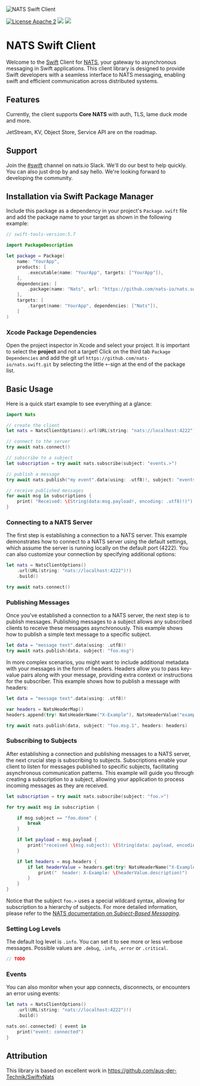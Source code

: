 ![NATS Swift Client](./Resources/Logo@256.png)

[![License Apache 2](https://img.shields.io/badge/License-Apache2-blue.svg)](https://www.apache.org/licenses/LICENSE-2.0)
[![](https://img.shields.io/endpoint?url=https%3A%2F%2Fswiftpackageindex.com%2Fapi%2Fpackages%2Fnats-io%2Fnats.swift%2Fbadge%3Ftype%3Dswift-versions)](https://swiftpackageindex.com/nats-io/nats.swift)
[![](https://img.shields.io/endpoint?url=https%3A%2F%2Fswiftpackageindex.com%2Fapi%2Fpackages%2Fnats-io%2Fnats.swift%2Fbadge%3Ftype%3Dplatforms)](https://swiftpackageindex.com/nats-io/nats.swift)




# NATS Swift Client

Welcome to the [Swift](https://www.swift.org) Client for [NATS](https://nats.io),
your gateway to asynchronous messaging in Swift applications. This client library
is designed to provide Swift developers with a seamless interface to NATS
messaging, enabling swift and efficient communication across distributed systems.

## Features

Currently, the client supports **Core NATS** with auth, TLS, lame duck mode and more.

JetStream, KV, Object Store, Service API are on the roadmap.


## Support

Join the [#swift](https://natsio.slack.com/channels/swift) channel on nats.io Slack.
We'll do our best to help quickly. You can also just drop by and say hello. We're looking forward to developing the community.

## Installation via Swift Package Manager

Include this package as a dependency in your project's `Package.swift` file and add the package name to your target as shown in the following example:

```swift
// swift-tools-version:5.7

import PackageDescription

let package = Package(
    name: "YourApp",
    products: [
        .executable(name: "YourApp", targets: ["YourApp"]),
    ],
    dependencies: [
        .package(name: "Nats", url: "https://github.com/nats-io/nats.swift.git", from: "0.1")
    ],
    targets: [
        .target(name: "YourApp", dependencies: ["Nats"]),
    ]
)

```

### Xcode Package Dependencies

Open the project inspector in Xcode and select your project. It is important to select the **project** and not a target!
Click on the third tab `Package Dependencies` and add the git url `https://github.com/nats-io/nats.swift.git` by selecting the little `+`-sign at the end of the package list.

## Basic Usage

Here is a quick start example to see everything at a glance:

```swift
import Nats

// create the client
let nats = NatsClientOptions().url(URL(string: "nats://localhost:4222")!).build()

// connect to the server
try await nats.connect()

// subscribe to a subject
let subscription = try await nats.subscribe(subject: "events.>")

// publish a message
try await nats.publish("my event".data(using: .utf8)!, subject: "events.example")

// receive published messages
for await msg in subscriptions {
    print( "Received: \(String(data:msg.payload!, encoding: .utf8)!)")
}
 ```

### Connecting to a NATS Server

The first step is establishing a connection to a NATS server.
This example demonstrates how to connect to a NATS server using the default settings, which assume the server is
running locally on the default port (4222). You can also customize your connection by specifying additional options:

```swift
let nats = NatsClientOptions()
    .url(URL(string: "nats://localhost:4222")!)
    .build()

try await nats.connect()
```

### Publishing Messages

Once you've established a connection to a NATS server, the next step is to publish messages.
Publishing messages to a subject allows any subscribed clients to receive these messages
asynchronously. This example shows how to publish a simple text message to a specific subject.

```swift
let data = "message text".data(using: .utf8)!
try await nats.publish(data, subject: "foo.msg")
```

In more complex scenarios, you might want to include additional metadata with your messages in
the form of headers. Headers allow you to pass key-value pairs along with your message, providing
extra context or instructions for the subscriber. This example shows how to publish a
message with headers:

```swift
let data = "message text".data(using: .utf8)!

var headers = NatsHeaderMap()
headers.append(try! NatsHeaderName("X-Example"), NatsHeaderValue("example value"))

try await nats.publish(data, subject: "foo.msg.1", headers: headers)
```

### Subscribing to Subjects

After establishing a connection and publishing messages to a NATS server, the next crucial step is
subscribing to subjects. Subscriptions enable your client to listen for messages published to
specific subjects, facilitating asynchronous communication patterns. This example
will guide you through creating a subscription to a subject, allowing your application to process
incoming messages as they are received.


```swift
let subscription = try await nats.subscribe(subject: "foo.>")

for try await msg in subscription {

    if msg.subject == "foo.done" {
        break
    }

    if let payload = msg.payload {
        print("received \(msg.subject): \(String(data: payload, encoding: .utf8) ?? "")")
    }

    if let headers = msg.headers {
        if let headerValue = headers.get(try! NatsHeaderName("X-Example")) {
            print("  header: X-Example: \(headerValue.description)")
        }
    }
}
```

Notice that the subject `foo.>` uses a special wildcard syntax, allowing for subscription
to a hierarchy of subjects. For more detailed information, please refer to the [NATS documentation
on _Subject-Based Messaging_](https://docs.nats.io/nats-concepts/subjects).

### Setting Log Levels

The default log level is `.info`. You can set it to see more or less verbose messages. Possible values are `.debug`, `.info`, `.error` or `.critical`.

```swift
// TODO
```

### Events

 You can also monitor when your app connects, disconnects, or encounters an error using events:

```swift
let nats = NatsClientOptions()
    .url(URL(string: "nats://localhost:4222")!)
    .build()

nats.on(.connected) { event in
    print("event: connected")
}
```

## Attribution

This library is based on excellent work in https://github.com/aus-der-Technik/SwiftyNats
